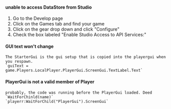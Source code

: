#### unable to access DataStore from Studio
1. Go to the Develop page
2. Click on the Games tab and find your game
3. Click on the gear drop down and click "Configure"
4. Check the box labeled "Enable Studio Access to API Services:"

#### GUI text won't change
    The StarterGui is the gui setup that is copied into the playergui when you respawn.  
    `guiText = game.Players.LocalPlayer.PlayerGui.ScreenGui.TextLabel.Text`

#### PlayerGui is not a valid member of Player  
    probably, the code was running before the PlayerGui loaded. Deed `WaitForChinld(name)`  
    `playerr:WaitForChild("PlayerGui").ScreenGui`


